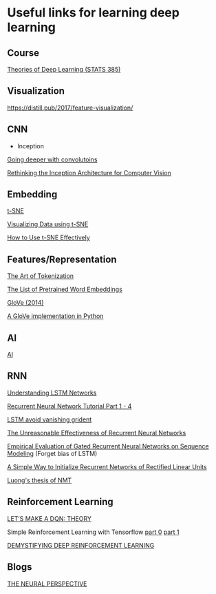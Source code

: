 # Useful links for learning deep learning

## Course
[Theories of Deep Learning (STATS 385)](https://stats385.github.io/)

## Visualization

https://distill.pub/2017/feature-visualization/

## CNN
- Inception

[Going deeper with convolutoins](https://www.cs.unc.edu/~wliu/papers/GoogLeNet.pdf)

[Rethinking the Inception Architecture for Computer Vision](https://arxiv.org/abs/1512.00567)


## Embedding

[t-SNE](https://lvdmaaten.github.io/tsne/)

[Visualizing Data using t-SNE](http://www.jmlr.org/papers/volume9/vandermaaten08a/vandermaaten08a.pdf)

[How to Use t-SNE Effectively](https://distill.pub/2016/misread-tsne/)

## Features/Representation
[The Art of Tokenization](https://www.ibm.com/developerworks/community/blogs/nlp/entry/tokenization?lang=en)

[The List of Pretrained Word Embeddings](http://ahogrammer.com/2017/01/20/the-list-of-pretrained-word-embeddings/)

[GloVe (2014)](https://nlp.stanford.edu/projects/glove/)

[A GloVe implementation in Python](http://www.foldl.me/2014/glove-python/)

## AI
[AI](https://legacy.gitbook.com/book/leonardoaraujosantos/artificial-inteligence/details)



## RNN

[Understanding LSTM Networks](http://colah.github.io/posts/2015-08-Understanding-LSTMs/)

[Recurrent Neural Network Tutorial Part 1 - 4](http://www.wildml.com/2015/09/recurrent-neural-networks-tutorial-part-1-introduction-to-rnns/)

[LSTM avoid vanishing grident](https://www.quora.com/How-does-LSTM-help-prevent-the-vanishing-and-exploding-gradient-problem-in-a-recurrent-neural-network)

[The Unreasonable Effectiveness of Recurrent Neural Networks](http://karpathy.github.io/2015/05/21/rnn-effectiveness/)

[Empirical Evaluation of Gated Recurrent Neural Networks on Sequence Modeling](https://arxiv.org/pdf/1412.3555v1.pdf) (Forget bias of LSTM)

[A Simple Way to Initialize Recurrent Networks of Rectified Linear Units](https://arxiv.org/pdf/1504.00941.pdf)

[Luong's thesis of NMT](https://github.com/lmthang/thesis/blob/master/thesis.pdf)

## Reinforcement Learning

[LET’S MAKE A DQN: THEORY](https://jaromiru.com/2016/09/27/lets-make-a-dqn-theory/)

Simple Reinforcement Learning with Tensorflow 
[part 0](https://medium.com/emergent-future/simple-reinforcement-learning-with-tensorflow-part-0-q-learning-with-tables-and-neural-networks-d195264329d0)
[part 1](https://medium.com/@awjuliani/super-simple-reinforcement-learning-tutorial-part-1-fd544fab149)

[DEMYSTIFYING DEEP REINFORCEMENT LEARNING](http://neuro.cs.ut.ee/demystifying-deep-reinforcement-learning/)

## Blogs

[THE NEURAL PERSPECTIVE](https://theneuralperspective.com/)
